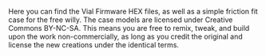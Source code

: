 Here you can find the Vial Firmware HEX files, as well as a simple friction fit case for the free willy. The case models are licensed under Creative Commons BY-NC-SA. This means you are free to remix, tweak, and build upon the work non-commercially, as long as you credit the original and license the new creations under the identical terms.
